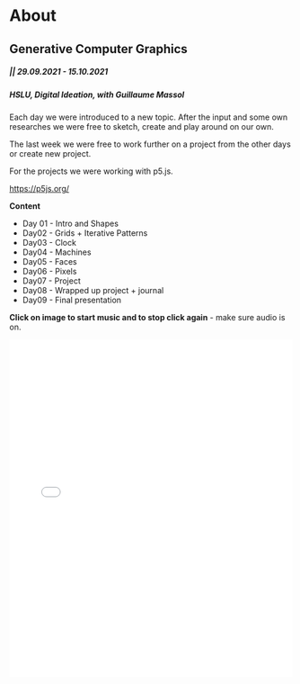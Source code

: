 # About

## Generative Computer Graphics

##### || 29.09.2021 - 15.10.2021

##### **HSLU, Digital Ideation, with Guillaume Massol** 

Each day we were introduced to a new topic. After the input and some own researches we were free to sketch, create and play around on our own.

The last week we were free to work further on a project from the other days or create new project.

For the projects we were working with p5.js. 

<https://p5js.org/>

**Content**

- Day 01 - Intro and Shapes
- Day02 - Grids + Iterative Patterns
- Day03 - Clock
- Day04 - Machines
- Day05 - Faces
- Day06 - Pixels
- Day07 - Project
- Day08 - Wrapped up project + journal
- Day09 - Final presentation

**Click on image to start music and to stop click again** - make sure audio is on.

<iframe src="content/project/05/embed.html" width="100%" height="600" frameborder="no"></iframe>
